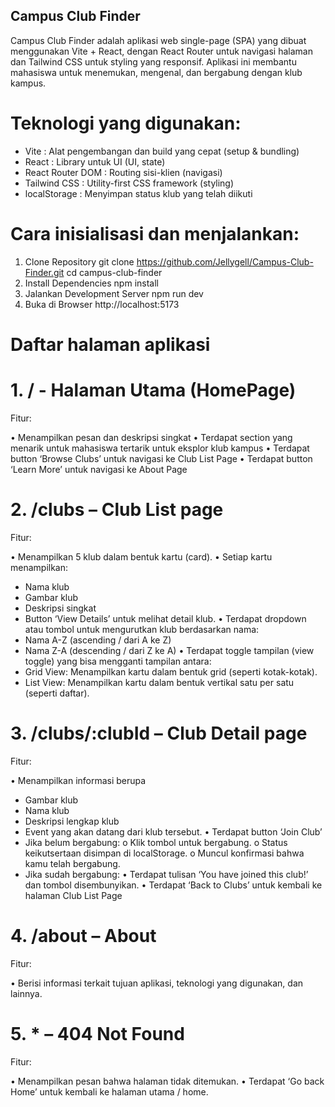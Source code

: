 ## Campus Club Finder

Campus Club Finder adalah aplikasi web single-page (SPA) yang dibuat menggunakan Vite + React, dengan React Router untuk navigasi halaman dan Tailwind CSS untuk styling yang responsif. Aplikasi ini membantu mahasiswa untuk menemukan, mengenal, dan bergabung dengan klub kampus.

# Teknologi yang digunakan:
-	Vite : Alat pengembangan dan build yang cepat (setup & bundling)
-	React : Library untuk UI (UI, state)
-	React Router DOM : Routing sisi-klien (navigasi)
-	Tailwind CSS : Utility-first CSS framework (styling)
-	localStorage : Menyimpan status klub yang telah diikuti

# Cara inisialisasi dan menjalankan:
1.	Clone Repository
git clone https://github.com/Jellygell/Campus-Club-Finder.git
cd campus-club-finder
2.	Install Dependencies
npm install
3.	Jalankan Development Server
npm run dev
4.	Buka di Browser
http://localhost:5173

# Daftar halaman aplikasi
# 1.	/ - Halaman Utama (HomePage)
Fitur:

•	Menampilkan pesan dan deskripsi singkat
•	Terdapat section yang menarik untuk mahasiswa tertarik untuk eksplor klub kampus
•	Terdapat button ‘Browse Clubs’ untuk navigasi ke Club List Page
•	Terdapat button ‘Learn More’ untuk navigasi ke About Page

# 2.	/clubs – Club List page
Fitur:

•	Menampilkan 5 klub dalam bentuk kartu (card).
•	Setiap kartu menampilkan:
-	Nama klub
-	Gambar klub
-	Deskripsi singkat
-	Button ‘View Details’ untuk melihat detail klub.
•	Terdapat dropdown atau tombol untuk mengurutkan klub berdasarkan nama:
-	Nama A-Z (ascending / dari A ke Z)
-	Nama Z-A (descending / dari Z ke A)
•	Terdapat toggle tampilan (view toggle) yang bisa mengganti tampilan antara:
-	Grid View: Menampilkan kartu dalam bentuk grid (seperti kotak-kotak).
-	List View: Menampilkan kartu dalam bentuk vertikal satu per satu (seperti daftar).

# 3.	/clubs/:clubId – Club Detail page
Fitur:

•	Menampilkan informasi berupa
-	Gambar klub
-	Nama klub
-	Deskripsi lengkap klub
-	Event yang akan datang dari klub tersebut.
•	Terdapat button ‘Join Club’ 
-	Jika belum bergabung:
o	Klik tombol untuk bergabung.
o	Status keikutsertaan disimpan di localStorage.
o	Muncul konfirmasi bahwa kamu telah bergabung.
-	Jika sudah bergabung:
•	Terdapat tulisan ‘You have joined this club!’ dan tombol disembunyikan.
•	Terdapat ‘Back to Clubs’ untuk kembali ke halaman Club List Page

# 4.	/about – About
Fitur: 

•	Berisi informasi terkait tujuan aplikasi, teknologi yang digunakan, dan lainnya.

# 5.	* – 404 Not Found
Fitur:

•	Menampilkan pesan bahwa halaman tidak ditemukan.
•	Terdapat ‘Go back Home’ untuk kembali ke halaman utama / home.
